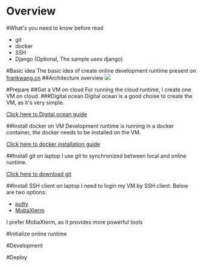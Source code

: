 Overview
====
#What's you need to know before read
- git
- docker
- SSH
- Django (Optional, The sample uses django)

#Basic idea
The basic idea of create online development runtime present on [frankwang.cn](http://frankwang.cn)
##Architecture overview
![](http://frankwang.cn/img/Architecture_Overview.png)

#Prepare
##Get a VM on cloud
For running the cloud runtime, I create one VM on cloud.
###Digital ocean
Digital ocean is a good choise to create the VM, as it's very simple.

[Click here to Digital ocean guide](https://cloud.digitalocean.com/support/suggestions?query=How%20do%20I%20create%20a%20Droplet%3F) 

##Install docker on VM
Development runtime is running in a docker container, the docker needs to be installed on the VM.

[Click here to docker installation guide](https://docs.docker.com/engine/installation/ubuntulinux/)

##Install git on laptop
I use git to synchronized between local and online runtime. 

[Click here to download git](https://git-scm.com/downloads)

##Install SSH client on laptop
I need to login my VM by SSH client. Below are two options:
- [putty](http://www.chiark.greenend.org.uk/~sgtatham/putty/download.html)
- [MobaXterm](http://mobaxterm.mobatek.net/)

I prefer MobaXterm, as it provides more powerful tools

#Initialize online runtime

#Development

#Deploy